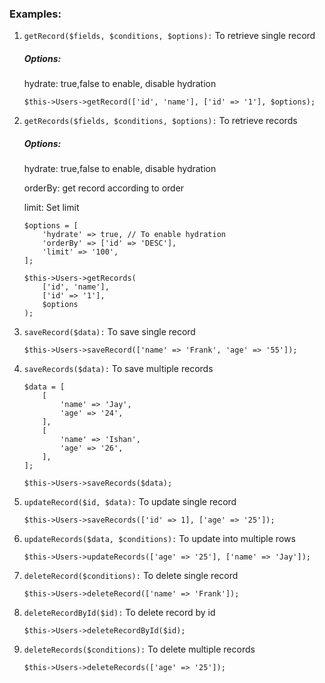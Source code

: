 ### Examples:

1. ```getRecord($fields, $conditions, $options):``` To retrieve single record
   ##### Options:
    hydrate: true,false to enable, disable hydration
    ```
    $this->Users->getRecord(['id', 'name'], ['id' => '1'], $options);
    ```

2. ```getRecords($fields, $conditions, $options):``` To retrieve records
    ##### Options:
    hydrate: true,false to enable, disable hydration

    orderBy: get record according to order

    limit: Set limit 

    ```
    $options = [
        'hydrate' => true, // To enable hydration
        'orderBy' => ['id' => 'DESC'],
        'limit' => '100',
    ];

    $this->Users->getRecords(
        ['id', 'name'], 
        ['id' => '1'], 
        $options
    );
    ```
    
3. ```saveRecord($data):``` To save single record
    ```
    $this->Users->saveRecord(['name' => 'Frank', 'age' => '55']);
    ```
    
4. ```saveRecords($data):``` To save multiple records
    ```
    $data = [
        [
            'name' => 'Jay',
            'age' => '24',
        ],
        [
            'name' => 'Ishan',
            'age' => '26',
        ],
    ];
    
    $this->Users->saveRecords($data);
    ```

5. ```updateRecord($id, $data):``` To update single record
    ```
    $this->Users->saveRecords(['id' => 1], ['age' => '25']);
    ```
    
6. ```updateRecords($data, $conditions):``` To update into multiple rows
    ```
    $this->Users->updateRecords(['age' => '25'], ['name' => 'Jay']);
    ```
    
7. ```deleteRecord($conditions):``` To delete single record
    ```
    $this->Users->deleteRecord(['name' => 'Frank']);
    ```

8. ```deleteRecordById($id):``` To delete record by id
    ```
    $this->Users->deleteRecordById($id);
    ```

9. ```deleteRecords($conditions):``` To delete multiple records
    ```
    $this->Users->deleteRecords(['age' => '25']);
    ```
